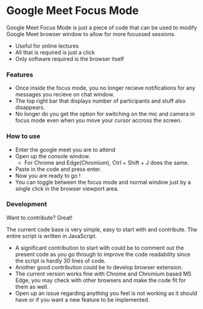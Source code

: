 # Google Meet Focus Mode

Google Meet Focus Mode is just a piece of code that can be used to modify Google Meet browser window to allow for more focussed sessions.

  - Useful for online lectures
  - All that is required is just a click
  - Only software required is the browser itself

### Features

- Once inside the focus mode, you no longer recieve notifications for any messages you recieve on chat window.
- The top right bar that displays number of participants and stuff also disappears.
- No longer do you get the option for switching on the mic and camera in focus mode even when you move your cursor accross the screen.

### How to use

- Enter the google meet you are to attend
- Open up the console window.
  - For Chrome and Edge(Chromium), Ctrl + Shift + J does the same.
- Paste in the code and press enter.
- Now you are ready to go !
- You can toggle between the focus mode and normal window just by a single click in the browser viewport area.

### Development

Want to contribute? Great!

The current code base is very simple, easy to start with and contribute. The entire script is written in JavaScript.

- A significant contribution to start with could be to comment out the present code as you go through to improve the code readability since the script is hardly 30 lines of code.
- Another good contribution could be to develop browser extension.
- The current version works fine with Chrome and Chromium based MS Edge, you may check with other browsers and make the code fit for them as well.
- Open up an issue regarding anything you feel is not working as it should have or if you want a new feature to be implemented.
